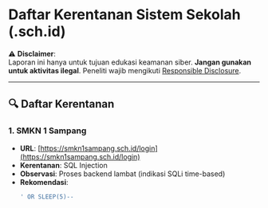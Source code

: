 # Daftar Kerentanan Sistem Sekolah (.sch.id)

⚠ **Disclaimer**:  
Laporan ini hanya untuk tujuan edukasi keamanan siber. **Jangan gunakan untuk aktivitas ilegal**. Peneliti wajib mengikuti [Responsible Disclosure](https://en.wikipedia.org/wiki/Responsible_disclosure).

---

## 🔍 Daftar Kerentanan

### 1. SMKN 1 Sampang
- **URL**: [https://smkn1sampang.sch.id/login](https://smkn1sampang.sch.id/login)
- **Kerentanan**: SQL Injection
- **Observasi**: Proses backend lambat (indikasi SQLi time-based)
- **Rekomendasi**: 
  ```sql
  ' OR SLEEP(5)-- 
